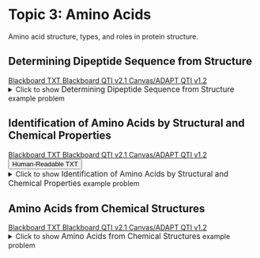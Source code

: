 # Topic 3: Amino Acids

Amino acid structure, types, and roles in protein structure.

## Determining Dipeptide Sequence from Structure

<div id="2_amino_acids-polypeptide_mc_sequence-button-container" class="button-container">
<a class="md-button custom-button bb_text" href="bbq-2_amino_acids-polypeptide_mc_sequence-questions.txt" download title="Download bbq-2_amino_acids-polypeptide_mc_sequence-questions.txt" aria-label="Click to download the Blackboard TXT file (bbq-2_amino_acids-polypeptide_mc_sequence-questions.txt)">
    <i class="fa fa-download"></i>Blackboard TXT
</a>
<a class="md-button custom-button bb_qti" href="downloads/blackboard_qti_v2_1-2_amino_acids-polypeptide_mc_sequence.zip" download title="Download blackboard_qti_v2_1-2_amino_acids-polypeptide_mc_sequence.zip" aria-label="Click to download the Blackboard QTI v2.1 file (blackboard_qti_v2_1-2_amino_acids-polypeptide_mc_sequence.zip)">
    <i class="fa fa-download"></i>Blackboard QTI v2.1
</a>
<a class="md-button custom-button canvas_qti" href="downloads/canvas_qti_v1_2-2_amino_acids-polypeptide_mc_sequence.zip" download title="Download canvas_qti_v1_2-2_amino_acids-polypeptide_mc_sequence.zip" aria-label="Click to download the Canvas/ADAPT QTI v1.2 file (canvas_qti_v1_2-2_amino_acids-polypeptide_mc_sequence.zip)">
    <i class="fa fa-download"></i>Canvas/ADAPT QTI v1.2
</a>
</div><details>
  <summary>Click 
    <span style='font-weight: normal;'>
       to show
    </span>
    <span style='font-size: 1.1em; color: var(--md-primary-fg-color--dark)'>
      Determining Dipeptide Sequence from Structure
    </span>
    <span style='font-weight: normal;'>
      example problem
    </span>
  </summary>
  {% include "biochemistry/topic03/downloads/selftest-2_amino_acids-polypeptide_mc_sequence.html" %}

</details>


## Identification of Amino Acids by Structural and Chemical Properties

<div id="MC-amino_acids-button-container" class="button-container">
<a class="md-button custom-button bb_text" href="bbq-MC-amino_acids-questions.txt" download title="Download bbq-MC-amino_acids-questions.txt" aria-label="Click to download the Blackboard TXT file (bbq-MC-amino_acids-questions.txt)">
    <i class="fa fa-download"></i>Blackboard TXT
</a>
<a class="md-button custom-button bb_qti" href="downloads/blackboard_qti_v2_1-MC-amino_acids.zip" download title="Download blackboard_qti_v2_1-MC-amino_acids.zip" aria-label="Click to download the Blackboard QTI v2.1 file (blackboard_qti_v2_1-MC-amino_acids.zip)">
    <i class="fa fa-download"></i>Blackboard QTI v2.1
</a>
<a class="md-button custom-button canvas_qti" href="downloads/canvas_qti_v1_2-MC-amino_acids.zip" download title="Download canvas_qti_v1_2-MC-amino_acids.zip" aria-label="Click to download the Canvas/ADAPT QTI v1.2 file (canvas_qti_v1_2-MC-amino_acids.zip)">
    <i class="fa fa-download"></i>Canvas/ADAPT QTI v1.2
</a>
<button class="md-button custom-button human_read" onclick="window.open('downloads/human_readable-MC-amino_acids.html', '_blank')" title="View human_readable-MC-amino_acids.html" aria-label="Click to view the Human-Readable TXT file (human_readable-MC-amino_acids.html)">
    <i class="fa fa-eye"></i> Human-Readable TXT
</button>
</div><details>
  <summary>Click 
    <span style='font-weight: normal;'>
       to show
    </span>
    <span style='font-size: 1.1em; color: var(--md-primary-fg-color--dark)'>
      Identification of Amino Acids by Structural and Chemical Properties
    </span>
    <span style='font-weight: normal;'>
      example problem
    </span>
  </summary>
  {% include "biochemistry/topic03/downloads/selftest-MC-amino_acids.html" %}

</details>


## Amino Acids from Chemical Structures

<div id="which_amino_acid_mc-button-container" class="button-container">
<a class="md-button custom-button bb_text" href="bbq-which_amino_acid_mc-questions.txt" download title="Download bbq-which_amino_acid_mc-questions.txt" aria-label="Click to download the Blackboard TXT file (bbq-which_amino_acid_mc-questions.txt)">
    <i class="fa fa-download"></i>Blackboard TXT
</a>
<a class="md-button custom-button bb_qti" href="downloads/blackboard_qti_v2_1-which_amino_acid_mc.zip" download title="Download blackboard_qti_v2_1-which_amino_acid_mc.zip" aria-label="Click to download the Blackboard QTI v2.1 file (blackboard_qti_v2_1-which_amino_acid_mc.zip)">
    <i class="fa fa-download"></i>Blackboard QTI v2.1
</a>
<a class="md-button custom-button canvas_qti" href="downloads/canvas_qti_v1_2-which_amino_acid_mc.zip" download title="Download canvas_qti_v1_2-which_amino_acid_mc.zip" aria-label="Click to download the Canvas/ADAPT QTI v1.2 file (canvas_qti_v1_2-which_amino_acid_mc.zip)">
    <i class="fa fa-download"></i>Canvas/ADAPT QTI v1.2
</a>
</div><details>
  <summary>Click 
    <span style='font-weight: normal;'>
       to show
    </span>
    <span style='font-size: 1.1em; color: var(--md-primary-fg-color--dark)'>
      Amino Acids from Chemical Structures
    </span>
    <span style='font-weight: normal;'>
      example problem
    </span>
  </summary>
  {% include "biochemistry/topic03/downloads/selftest-which_amino_acid_mc.html" %}

</details>


